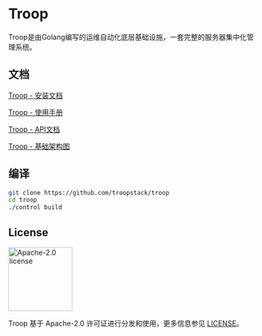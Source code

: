 # Troop
Troop是由Golang编写的运维自动化底层基础设施，一套完整的服务器集中化管理系统。

## 文档
[Troop - 安装文档](https://troop.docs.apiary.io/)

[Troop - 使用手册](https://troop.docs.apiary.io/)

[Troop - API文档](https://troop.docs.apiary.io/)

[Troop - 基础架构图](https://www.processon.com/view/link/5dc23dace4b04913a28be048)


## 编译

```bash
git clone https://github.com/troopstack/troop
cd troop
./control build
```

## License

<img alt="Apache-2.0 license" src="https://s3-gz01.didistatic.com/n9e-pub/image/apache.jpeg" width="128">

Troop 基于 Apache-2.0 许可证进行分发和使用，更多信息参见 [LICENSE](LICENSE)。
